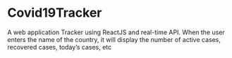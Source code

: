 # Covid19Tracker
A web application Tracker using ReactJS and real-time API. When the user enters the name of the country, it will display the number of active cases, recovered cases, today’s cases, etc
